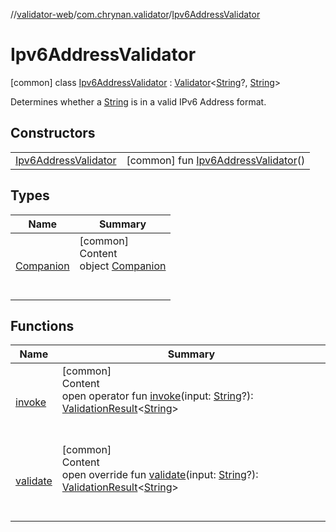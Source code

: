 //[validator-web](../../../index.md)/[com.chrynan.validator](../index.md)/[Ipv6AddressValidator](index.md)



# Ipv6AddressValidator  
 [common] class [Ipv6AddressValidator](index.md) : [Validator](../../../../validator-core/validator-core/com.chrynan.validator/-validator/index.md)<[String](https://kotlinlang.org/api/latest/jvm/stdlib/kotlin/-string/index.html)?, [String](https://kotlinlang.org/api/latest/jvm/stdlib/kotlin/-string/index.html)> 

Determines whether a [String](https://kotlinlang.org/api/latest/jvm/stdlib/kotlin/-string/index.html) is in a valid IPv6 Address format.

   


## Constructors  
  
| | |
|---|---|
| <a name="com.chrynan.validator/Ipv6AddressValidator/Ipv6AddressValidator/#/PointingToDeclaration/"></a>[Ipv6AddressValidator](-ipv6-address-validator.md)| <a name="com.chrynan.validator/Ipv6AddressValidator/Ipv6AddressValidator/#/PointingToDeclaration/"></a> [common] fun [Ipv6AddressValidator](-ipv6-address-validator.md)()   <br>|


## Types  
  
|  Name |  Summary | 
|---|---|
| <a name="com.chrynan.validator/Ipv6AddressValidator.Companion///PointingToDeclaration/"></a>[Companion](-companion/index.md)| <a name="com.chrynan.validator/Ipv6AddressValidator.Companion///PointingToDeclaration/"></a>[common]  <br>Content  <br>object [Companion](-companion/index.md)  <br><br><br>|


## Functions  
  
|  Name |  Summary | 
|---|---|
| <a name="com.chrynan.validator/Validator/invoke/#kotlin.String?/PointingToDeclaration/"></a>[invoke](../-url-validator/index.md#%5Bcom.chrynan.validator%2FValidator%2Finvoke%2F%23kotlin.String%3F%2FPointingToDeclaration%2F%5D%2FFunctions%2F164174828)| <a name="com.chrynan.validator/Validator/invoke/#kotlin.String?/PointingToDeclaration/"></a>[common]  <br>Content  <br>open operator fun [invoke](../-url-validator/index.md#%5Bcom.chrynan.validator%2FValidator%2Finvoke%2F%23kotlin.String%3F%2FPointingToDeclaration%2F%5D%2FFunctions%2F164174828)(input: [String](https://kotlinlang.org/api/latest/jvm/stdlib/kotlin/-string/index.html)?): [ValidationResult](../../../../validator-core/validator-core/com.chrynan.validator/-validation-result/index.md)<[String](https://kotlinlang.org/api/latest/jvm/stdlib/kotlin/-string/index.html)>  <br><br><br>|
| <a name="com.chrynan.validator/Ipv6AddressValidator/validate/#kotlin.String?/PointingToDeclaration/"></a>[validate](validate.md)| <a name="com.chrynan.validator/Ipv6AddressValidator/validate/#kotlin.String?/PointingToDeclaration/"></a>[common]  <br>Content  <br>open override fun [validate](validate.md)(input: [String](https://kotlinlang.org/api/latest/jvm/stdlib/kotlin/-string/index.html)?): [ValidationResult](../../../../validator-core/validator-core/com.chrynan.validator/-validation-result/index.md)<[String](https://kotlinlang.org/api/latest/jvm/stdlib/kotlin/-string/index.html)>  <br><br><br>|

